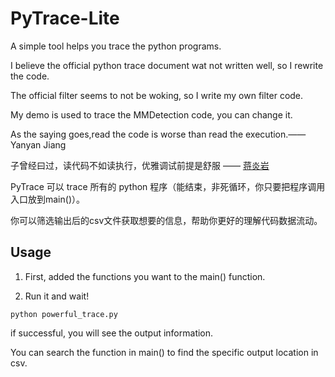 # PyTrace-Lite
A simple tool helps you trace the python programs.	  

I believe the official python trace document wat not written well, so I rewrite the code.	  

The official filter seems to not be woking, so I write my own filter code.	  

My demo is used to trace the MMDetection code, you can change it.

As the saying goes,read the code is worse than read the execution.—— Yanyan Jiang 

子曾经曰过，读代码不如读执行，优雅调试前提是舒服 —— [蒋炎岩](https://cs.nju.edu.cn/ics/people/yanyanjiang/index.html)

PyTrace 可以 trace 所有的 python 程序（能结束，非死循环，你只要把程序调用入口放到main()）。

你可以筛选输出后的csv文件获取想要的信息，帮助你更好的理解代码数据流动。

## Usage
1. First, added the functions you want to the main() function.

2. Run it and wait!
```shell
python powerful_trace.py
```
if successful, you will see the output information.


You can search the function in main() to find the specific output location in csv.
